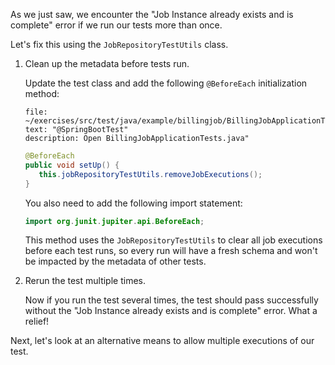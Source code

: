 As we just saw, we encounter the "Job Instance already exists and is complete" error if we run our tests more than once.

Let's fix this using the `JobRepositoryTestUtils` class.

1. Clean up the metadata before tests run.

   Update the test class and add the following `@BeforeEach` initialization method:

   ```editor:select-matching-text
   file: ~/exercises/src/test/java/example/billingjob/BillingJobApplicationTests.java
   text: "@SpringBootTest"
   description: Open BillingJobApplicationTests.java"
   ```

   ```java
   @BeforeEach
   public void setUp() {
      this.jobRepositoryTestUtils.removeJobExecutions();
   }
   ```

   You also need to add the following import statement:

   ```java
   import org.junit.jupiter.api.BeforeEach;
   ```

   This method uses the `JobRepositoryTestUtils` to clear all job executions before each test runs, so every run will have a fresh schema and won't be impacted by the metadata of other tests.

1. Rerun the test multiple times.

   Now if you run the test several times, the test should pass successfully without the "Job Instance already exists and is complete" error. What a relief!

Next, let's look at an alternative means to allow multiple executions of our test.
